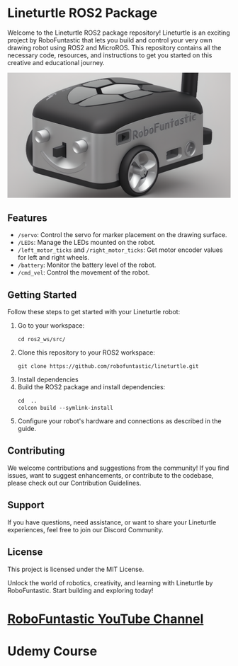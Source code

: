 # Lineturtle ROS2 Package

Welcome to the Lineturtle ROS2 package repository! Lineturtle is an exciting project by RoboFuntastic that lets you build and control your very own drawing robot using ROS2 and MicroROS. This repository contains all the necessary code, resources, and instructions to get you started on this creative and educational journey.

[![Lineturtle Robot](images/lineturtle_render_1.png)
](https://www.youtube.com/@RoboFuntastic)
## Features

- `/servo`: Control the servo for marker placement on the drawing surface.
- `/LEDs`: Manage the LEDs mounted on the robot.
- `/left_motor_ticks` and `/right_motor_ticks`: Get motor encoder values for left and right wheels.
- `/battery`: Monitor the battery level of the robot.
- `/cmd_vel`: Control the movement of the robot.

## Getting Started

Follow these steps to get started with your Lineturtle robot:
1. Go to your workspace:
   ```shell
   cd ros2_ws/src/
   
2. Clone this repository to your ROS2 workspace:
   ```shell
   git clone https://github.com/robofuntastic/lineturtle.git
3. Install dependencies
4. Build the ROS2 package and install dependencies:
   ```shell
   cd  ..
   colcon build --symlink-install
5. Configure your robot's hardware and connections as described in the guide.


## Contributing
We welcome contributions and suggestions from the community! If you find issues, want to suggest enhancements, or contribute to the codebase, please check out our Contribution Guidelines.

## Support
If you have questions, need assistance, or want to share your Lineturtle experiences, feel free to join our Discord Community.

## License
This project is licensed under the MIT License.

Unlock the world of robotics, creativity, and learning with Lineturtle by RoboFuntastic. Start building and exploring today!

# [RoboFuntastic YouTube Channel](https://www.youtube.com/@RoboFuntastic)
# Udemy Course
